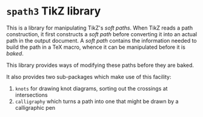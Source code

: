 # `spath3` TikZ library

This is a library for manipulating TikZ's _soft paths_.  When TikZ reads a
path construction, it first constructs a _soft path_ before converting it into
an actual path in the output document.  A _soft path_ contains the information
needed to build the path in a TeX macro, whence it can be manipulated before
it is _baked_.

This library provides ways of modifying these paths before they are baked.

It also provides two sub-packages which make use of this facility:

1. `knots` for drawing knot diagrams, sorting out the crossings at
   intersections
2. `calligraphy` which turns a path into one that might be drawn by a
   calligraphic pen
